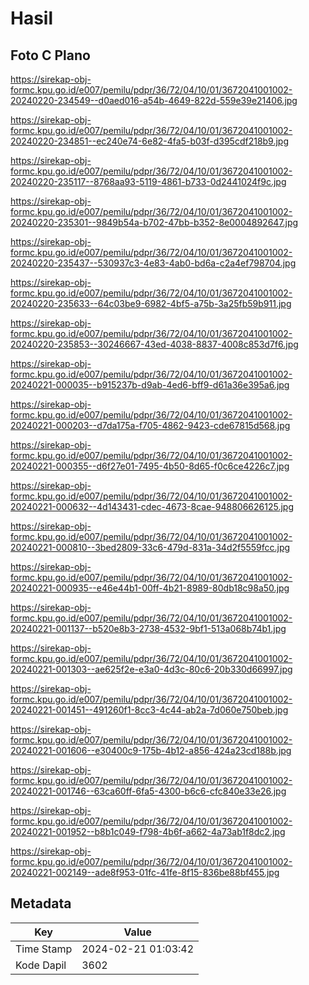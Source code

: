 # Hasil

## Foto C Plano

https://sirekap-obj-formc.kpu.go.id/e007/pemilu/pdpr/36/72/04/10/01/3672041001002-20240220-234549--d0aed016-a54b-4649-822d-559e39e21406.jpg

https://sirekap-obj-formc.kpu.go.id/e007/pemilu/pdpr/36/72/04/10/01/3672041001002-20240220-234851--ec240e74-6e82-4fa5-b03f-d395cdf218b9.jpg

https://sirekap-obj-formc.kpu.go.id/e007/pemilu/pdpr/36/72/04/10/01/3672041001002-20240220-235117--8768aa93-5119-4861-b733-0d2441024f9c.jpg

https://sirekap-obj-formc.kpu.go.id/e007/pemilu/pdpr/36/72/04/10/01/3672041001002-20240220-235301--9849b54a-b702-47bb-b352-8e0004892647.jpg

https://sirekap-obj-formc.kpu.go.id/e007/pemilu/pdpr/36/72/04/10/01/3672041001002-20240220-235437--530937c3-4e83-4ab0-bd6a-c2a4ef798704.jpg

https://sirekap-obj-formc.kpu.go.id/e007/pemilu/pdpr/36/72/04/10/01/3672041001002-20240220-235633--64c03be9-6982-4bf5-a75b-3a25fb59b911.jpg

https://sirekap-obj-formc.kpu.go.id/e007/pemilu/pdpr/36/72/04/10/01/3672041001002-20240220-235853--30246667-43ed-4038-8837-4008c853d7f6.jpg

https://sirekap-obj-formc.kpu.go.id/e007/pemilu/pdpr/36/72/04/10/01/3672041001002-20240221-000035--b915237b-d9ab-4ed6-bff9-d61a36e395a6.jpg

https://sirekap-obj-formc.kpu.go.id/e007/pemilu/pdpr/36/72/04/10/01/3672041001002-20240221-000203--d7da175a-f705-4862-9423-cde67815d568.jpg

https://sirekap-obj-formc.kpu.go.id/e007/pemilu/pdpr/36/72/04/10/01/3672041001002-20240221-000355--d6f27e01-7495-4b50-8d65-f0c6ce4226c7.jpg

https://sirekap-obj-formc.kpu.go.id/e007/pemilu/pdpr/36/72/04/10/01/3672041001002-20240221-000632--4d143431-cdec-4673-8cae-948806626125.jpg

https://sirekap-obj-formc.kpu.go.id/e007/pemilu/pdpr/36/72/04/10/01/3672041001002-20240221-000810--3bed2809-33c6-479d-831a-34d2f5559fcc.jpg

https://sirekap-obj-formc.kpu.go.id/e007/pemilu/pdpr/36/72/04/10/01/3672041001002-20240221-000935--e46e44b1-00ff-4b21-8989-80db18c98a50.jpg

https://sirekap-obj-formc.kpu.go.id/e007/pemilu/pdpr/36/72/04/10/01/3672041001002-20240221-001137--b520e8b3-2738-4532-9bf1-513a068b74b1.jpg

https://sirekap-obj-formc.kpu.go.id/e007/pemilu/pdpr/36/72/04/10/01/3672041001002-20240221-001303--ae625f2e-e3a0-4d3c-80c6-20b330d66997.jpg

https://sirekap-obj-formc.kpu.go.id/e007/pemilu/pdpr/36/72/04/10/01/3672041001002-20240221-001451--491260f1-8cc3-4c44-ab2a-7d060e750beb.jpg

https://sirekap-obj-formc.kpu.go.id/e007/pemilu/pdpr/36/72/04/10/01/3672041001002-20240221-001606--e30400c9-175b-4b12-a856-424a23cd188b.jpg

https://sirekap-obj-formc.kpu.go.id/e007/pemilu/pdpr/36/72/04/10/01/3672041001002-20240221-001746--63ca60ff-6fa5-4300-b6c6-cfc840e33e26.jpg

https://sirekap-obj-formc.kpu.go.id/e007/pemilu/pdpr/36/72/04/10/01/3672041001002-20240221-001952--b8b1c049-f798-4b6f-a662-4a73ab1f8dc2.jpg

https://sirekap-obj-formc.kpu.go.id/e007/pemilu/pdpr/36/72/04/10/01/3672041001002-20240221-002149--ade8f953-01fc-41fe-8f15-836be88bf455.jpg


## Metadata

| Key        | Value               |
| ---------- | ------------------- |
| Time Stamp | 2024-02-21 01:03:42 |
| Kode Dapil | 3602                |



